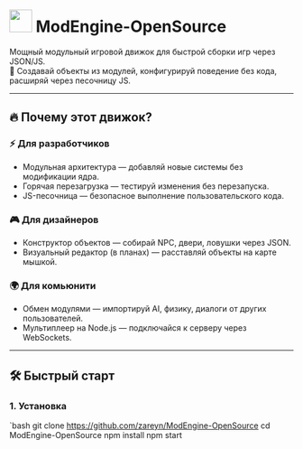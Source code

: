 # <img src="https://a.imgfoto.host/2025/06/27/1000171171.png" width="40"> ModEngine-OpenSource

Мощный модульный игровой движок для быстрой сборки игр через JSON/JS.  
🚀 Создавай объекты из модулей, конфигурируй поведение без кода, расширяй через песочницу JS.  

---

## 🔥 Почему этот движок?

### ⚡️ Для разработчиков
- Модульная архитектура — добавляй новые системы без модификации ядра.
- Горячая перезагрузка — тестируй изменения без перезапуска.
- JS-песочница — безопасное выполнение пользовательского кода.

### 🎮 Для дизайнеров
- Конструктор объектов — собирай NPC, двери, ловушки через JSON.
- Визуальный редактор (в планах) — расставляй объекты на карте мышкой.

### 🌍 Для комьюнити
- Обмен модулями — импортируй AI, физику, диалоги от других пользователей.
- Мультиплеер на Node.js — подключайся к серверу через WebSockets.

---

## 🛠 Быстрый старт

### 1. Установка
`bash
git clone https://github.com/zareyn/ModEngine-OpenSource
cd ModEngine-OpenSource
npm install
npm start